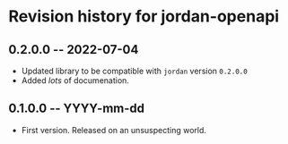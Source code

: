 # Revision history for jordan-openapi

## 0.2.0.0 -- 2022-07-04

* Updated library to be compatible with `jordan` version `0.2.0.0`
* Added *lots* of documenation.

## 0.1.0.0 -- YYYY-mm-dd

* First version. Released on an unsuspecting world.
